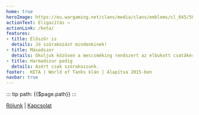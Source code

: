 ```yaml
---
home: true
heroImage: https://eu.wargaming.net/clans/media/clans/emblems/cl_045/500065045/emblem_195x195.png
actionText: Eligazítás →
actionLink: /keta/
features:
- title: Először is
  details: Jó szórakozást mindenkinek!
- title: Másodszor
  details: Okoljuk közösen a meccsméking rendszert az elbukott csatákért. :)
- title: Harmadszor pedig
  details: Azért csak szórakozzunk.
footer:  KETA | World of Tanks klán | Alapítva 2015-ben
navbar: true
---
```


::: tip path:
{{$page.path}}
:::

[Rólunk](/about.html) | [Kapcsolat](/contact.html)
